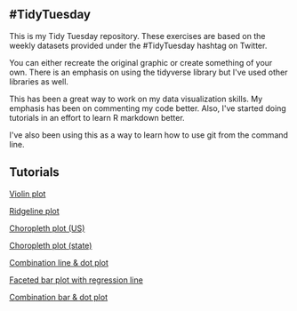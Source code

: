 ## #TidyTuesday

This is my Tidy Tuesday repository. These exercises are based on the weekly datasets provided under the #TidyTuesday hashtag on Twitter.

You can either recreate the original graphic or create something of your own. There is an emphasis on using the tidyverse library but I've used other libraries as well.

This has been a great way to work on my data visualization skills. My emphasis has been on commenting my code better. Also, I've started doing tutorials in an effort to learn R markdown better.

I've also been using this as a way to learn how to use git from the command line.

## Tutorials

[Violin plot](https://github.com/sapo83/TidyTuesday/blob/master/TT.9.4.18/TT.9.4.18.box.plot.md)

[Ridgeline plot](https://github.com/sapo83/TidyTuesday/blob/master/TT.9.4.18/TT.9.4.18.ridgeline.md)

[Choropleth plot (US)](https://github.com/sapo83/TidyTuesday/blob/master/TT.9.11.18/TT.9.11.18.choropleth.md)

[Choropleth plot (state)](https://github.com/sapo83/TidyTuesday/blob/master/TT.9.18.18/IL.airport.choropleth.md)

[Combination line & dot plot](https://github.com/sapo83/TidyTuesday/blob/master/TT.8.28.18/TT.8.28.18.line.dot.plot.md)

[Faceted bar plot with regression line](https://github.com/sapo83/TidyTuesday/blob/master/TT.8.21.18/1.md)

[Combination bar & dot plot](https://github.com/sapo83/TidyTuesday/blob/master/TT.6.5.18/1.md)
